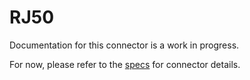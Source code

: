 # RJ50
Documentation for this connector is a work in progress.

For now, please refer to the [specs](specs.yaml) for connector details.
